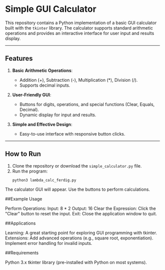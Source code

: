 # Simple GUI Calculator

This repository contains a Python implementation of a basic GUI calculator built with the `tkinter` library. The calculator supports standard arithmetic operations and provides an interactive interface for user input and results display.

---

## Features
1. **Basic Arithmetic Operations**:
   - Addition (+), Subtraction (-), Multiplication (*), Division (/).
   - Supports decimal inputs.

2. **User-Friendly GUI**:
   - Buttons for digits, operations, and special functions (Clear, Equals, Decimal).
   - Dynamic display for input and results.

3. **Simple and Effective Design**:
   - Easy-to-use interface with responsive button clicks.

---

## How to Run
1. Clone the repository or download the `simple_calculator.py` file.
2. Run the program:
   ```bash
   python3 lambda_calc_ferdig.py
The calculator GUI will appear. Use the buttons to perform calculations.

##Example Usage

Perform Operations:
Input: 8 * 2
Output: 16
Clear the Expression:
Click the "Clear" button to reset the input.
Exit:
Close the application window to quit.

##Applications

Learning: A great starting point for exploring GUI programming with tkinter.
Extensions:
Add advanced operations (e.g., square root, exponentiation).
Implement error handling for invalid inputs.

##Requirements

Python 3.x
tkinter library (pre-installed with Python on most systems).
